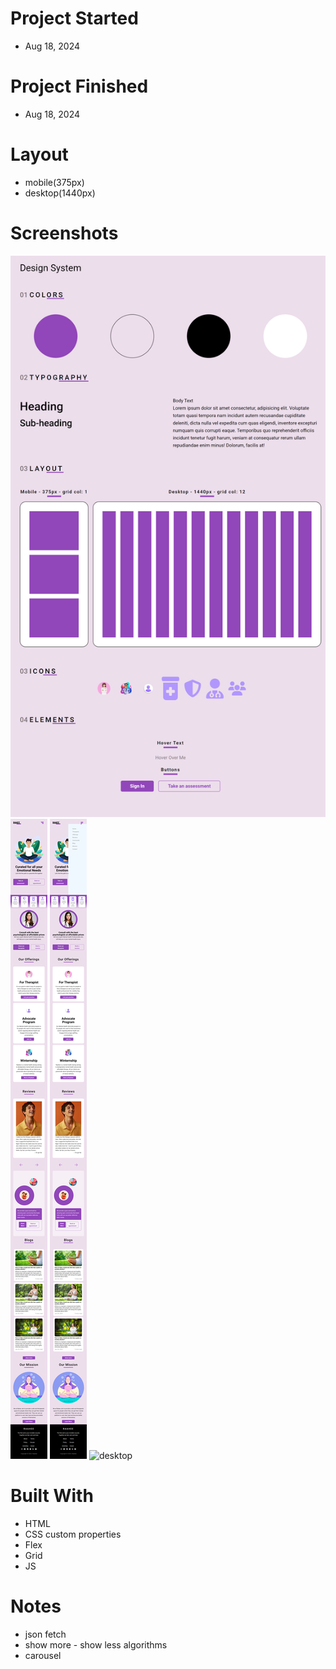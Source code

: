 # Project Started
- Aug 18, 2024

# Project Finished
- Aug 18, 2024

# Layout
- mobile(375px)
- desktop(1440px)

# Screenshots

![design-system](./assets/screenshots/design-system.png)
![mobile](./assets/screenshots/mobile.png)
![mobile-nav](./assets/screenshots/mobile-nav.png)
![desktop](./assets/screenshots/desktop.png)

# Built With
- HTML
- CSS custom properties
- Flex
- Grid
- JS

# Notes
- json fetch
- show more - show less algorithms
- carousel